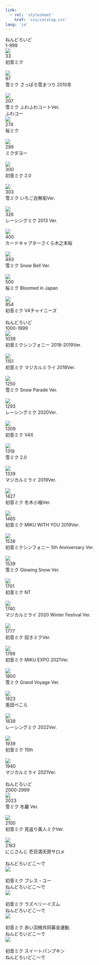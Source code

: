```yaml
---
link:
  - rel: 'stylesheet'
    href: 'css/catalog.css'
lang: 'ja'
---
```


<!-- # 私のねんどろいど{#h1_1 .chapter} -->

<!-- <div class="subtitle">
000 - 100
</div> -->

<!-- ## ねんどろいど<br>33-1000 -->

<!-- {#h2_1 .section} -->

<!-- <div class="section">ねんどろいど</div> -->

<!-- ねんどろいど{.section} -->
<!-- <br>000 - 100{#h2_1 .section} -->

<div class="my_grid">
<div class="section">ねんどろいど<br>1-999</div>
<div><div><img src="img/DSC_8440.jpeg"></div><div>33</div><div>初音ミク</div><div>&nbsp;</div></div>
</div>
<div class="my_grid"><div>
<div><img src="img/DSC_9449.jpeg"></div><div>97</div><div>雪ミク さっぽろ雪まつり 2010冬</div><div>&nbsp;</div></div>
<div><div><img src="img/Z71_1188.jpeg"></div><div>207</div><div>雪ミク ふわふわコートVer.</div><div>ふわコー</div></div>
</div>
<div class="my_grid">
<div><div><img src="img/DSC_5429.jpeg"></div><div>274</div><div>桜ミク</div><div>&nbsp;</div></div>
<div><div><img src="img/DSC_7973.JPG"></div><div>299</div><div>ミクダヨー</div><div>&nbsp;</div></div>
</div>
<div class="my_grid">
<!-- <div><div><img src="img/DSC_6642.jpeg"></div><div>300</div><div>初音ミク 2.0</div><div>&nbsp;</div></div> -->
<div><div><img src="img/noimg2.png"></div><div>300</div><div>初音ミク 2.0</div><div>&nbsp;</div></div>
<div><div><img src="img/DSC_4773.jpeg"></div><div>303</div><div>雪ミク いちご白無垢Ver.</div><div>&nbsp;</div></div>
</div>
<div class="my_grid">
<div><div><img src="img/noimg2.png"></div><div>326</div><div>レーシングミク 2013 Ver.</div><div>&nbsp;</div></div>
<div><div><img src="img/Z81_1598.jpg"></div><div>400</div><div>カードキャプターさくら木之本桜</div><div>&nbsp;</div></div>
</div>
<div class="my_grid">
<div><div><img src="img/Z71_1154.jpeg"></div><div>493</div><div>雪ミク Snow Bell Ver.</div><div>&nbsp;</div></div>
<div><div><img src="img/DSC_6987.jpeg"></div><div>500</div><div>桜ミク Bloomed in Japan</div><div>&nbsp;</div></div>
</div>
<div class="my_grid">
<div><div><img src="img/DSC_9015.jpeg"></div><div>854</div><div>初音ミク V4チャイニーズ</div><div>&nbsp;</div></div>
<div class="section">ねんどろいど<br>1000-1999</div>
</div>
<div class="my_grid">
<div><div><img src="img/DSC_9207.jpeg"></div><div>1039</div><div>初音ミクシンフォニー 2018-2019Ver.</div><div>&nbsp;</div></div>
<div><div><img src="img/DSC_7887.jpeg"></div><div>1151</div><div>初音ミク マジカルミライ 2018Ver.</div><div>&nbsp;</div></div>
</div>
<div class="my_grid">
<div><div><img src="img/DSC_9823.jpeg"></div><div>1250</div><div>雪ミク Snow Parade Ver.</div><div>&nbsp;</div></div>
<div><div><img src="img/Z71_3780.JPG"></div><div>1293</div><div>レーシングミク 2020Ver.</div><div>&nbsp;</div></div>
</div>
<div class="my_grid">
<div><div><img src="img/Z71_9827.JPG"></div><div>1309</div><div>初音ミク V4X</div><div>&nbsp;</div></div>
<div><div><img src="img/noimg2.png"></div><div>1319</div><div>雪ミク 2.0</div><div>&nbsp;</div></div>
</div>
<div class="my_grid">
<div><div><img src="img/Z71_3331.jpg"></div><div>1339</div><div>マジカルミライ 2019Ver.</div><div>&nbsp;</div></div>
<div><div><img src="img/DSC_3417.jpeg"></div><div>1427</div><div>初音ミク 冬木小袖Ver.</div><div>&nbsp;</div></div>
</div>
<div class="my_grid">
<div><div><img src="img/DSC_6285.jpeg"></div><div>1465</div><div>初音ミク MIKU WITH YOU 2019Ver.</div><div>&nbsp;</div></div>
<div><div><img src="img/DSC_1066.jpeg"></div><div>1538</div><div>初音ミクシンフォニー 5th Anniversary Ver.</div><div>&nbsp;</div></div>
<!-- <div><div><img src="img/Z71_0270.jpeg"></div><div>1538</div><div>初音ミクシンフォニー 5th Anniversary Ver.</div><div>&nbsp;</div></div> -->
</div>
<div class="my_grid">
<div><div><img src="img/DSC_3968.jpeg"></div><div>1539</div><div>雪ミク Glowing Snow Ver.</div><div>&nbsp;</div></div>
<div><div><img src="img/Z81_1733.jpg"></div><div>1701</div><div>初音ミク NT</div><div>&nbsp;</div></div>
</div>
<div class="my_grid">
<!-- <div><div><img src="img/Z71_4310.jpg"></div><div>1740</div><div>マジカルミライ 2020 Winter Festival Ver.</div><div>&nbsp;</div></div> -->
<div><div><img src="img/Z71_5196.jpg"></div><div>1740</div><div>マジカルミライ 2020 Winter Festival Ver.</div><div>&nbsp;</div></div>
<div><div><img src="img/Z71_6160.JPG"></div><div>1777</div><div>初音ミク 招きミクVer.</div><div>&nbsp;</div></div>
</div>
<div class="my_grid">
<div><div><img src="img/Z81_1553.jpg"></div><div>1799</div><div>初音ミク MIKU EXPO 2021Ver.</div><div>&nbsp;</div></div>
<div><div><img src="img/Z71_4831.JPG"></div><div>1800</div><div>雪ミク Grand Voyage Ver.</div><div>&nbsp;</div></div>
</div>
<div class="my_grid">
<div><div><img src="img/Z81_1598.jpg"></div><div>1823</div><div>兎田ぺこら</div><div>&nbsp;</div></div>
<div><div><img src="img/Z71_6488.JPG"></div><div>1839</div><div>レーシングミク 2022Ver.</div><div>&nbsp;</div></div>
</div>
<div class="my_grid">
<div><div><img src="img/Z71_5474.JPG"></div><div>1939</div><div>初音ミク 15th</div><div>&nbsp;</div></div>
<div><div><img src="img/Z71_9030.JPG"></div><div>1940</div><div>マジカルミライ 2021Ver.</div><div>&nbsp;</div></div>
</div>
<div class="my_grid">
<div class="section">ねんどろいど<br>2000-2999</div>
<div><div><img src="img/Z81_0691.jpg"></div><div>2023</div><div>雪ミク 冬麗 Ver.</div><div>&nbsp;</div></div>
</div>
<div class="my_grid">
<!-- <div><div><img src="img/Z81_1713.jpg"></div><div>2100</div><div>初音ミク 見返り美人ミクVer.</div><div>&nbsp;</div></div> -->
<div><div><img src="img/noimg2.png"></div><div>2100</div><div>初音ミク 見返り美人ミクVer.</div><div>&nbsp;</div></div>
<!-- <div><div><img src="img/Z81_3444.jpg"></div><div>2183</div><div>にじさんじ 壱百満天原サロメ</div><div>&nbsp;</div></div> -->
<div><div><img src="img/Z81_3430.jpg"></div><div>2183</div><div>にじさんじ 壱百満天原サロメ</div><div>&nbsp;</div></div>
</div>
<div class="my_grid">
<div class="section">ねんどろいどこ〜で</div>
<div><div><img src="img/DSC_4074.jpeg"></div><div>&nbsp;</div><div>初音ミク ブレス・ユー</div><div>ねんどろいどこ〜で</div></div>
</div>
<div class="my_grid">
<div><div><img src="img/noimg2.png"></div><div>&nbsp;</div><div>初音ミク ラズベリーイズム</div><div>ねんどろいどこ〜で</div></div>
<div><div><img src="img/noimg2.png"></div><div>&nbsp;</div><div>初音ミク 赤い羽根共同募金運動.</div><div>ねんどろいどこ〜で</div></div>
</div>
<div class="my_grid">
<div><div><img src="img/DSC_0896.JPG"></div><div>&nbsp;</div><div>初音ミク スイートパンプキン</div><div>ねんどろいどこ〜で</div></div>
<div></div>
</div>
<!-- 33	初音ミク -->
<!-- 97	雪ミク さっぽろ雪まつり 2010冬 -->
<!-- 207	雪ミク ふわふわコートVer. -->
<!-- 274	桜ミク -->
<!-- 299	ミクダヨー -->
<!-- 300	初音ミク 2.0 -->
<!-- 303	雪ミク いちご白無垢Ver. -->
<!-- 326	レーシングミク 2013 Ver. -->
<!-- 400	カードキャプターさくら	木之本桜 -->
<!-- 493	雪ミク Snow Bell Ver. -->
<!-- 500	桜ミク Bloomed in Japan -->
<!-- 854	初音ミク V4チャイニーズ -->
<!-- 1039	初音ミクシンフォニー 2018-2019Ver. -->
<!-- 1151	初音ミク マジカルミライ 2018Ver. -->
<!-- 1250	雪ミク Snow Parade Ver. -->
<!-- 1293	レーシングミク 2020Ver. -->
<!-- 1309	初音ミク V4X -->
<!-- 1319	雪ミク 2.0 -->
<!-- 1339	マジカルミライ 2019Ver. -->
<!-- 1427	初音ミク 冬木小袖Ver. -->
<!-- 1465	初音ミク MIKU WITH YOU 2019Ver. -->
<!-- 1538	初音ミクシンフォニー 5th Anniversary Ver. -->
<!-- 1539	雪ミク Glowing Snow Ver. -->
<!-- 1701	初音ミク NT -->
<!-- 1740	マジカルミライ 2020 Winter Festival Ver. -->
<!-- 1777	初音ミク 招きミクVer. -->
<!-- 1799	初音ミク MIKU EXPO 2021Ver. -->
<!-- 1800	雪ミク Grand Voyage Ver. -->
<!-- 1823	兎田ぺこら -->
<!-- 1839	レーシングミク 2022Ver. -->
<!-- 1939	初音ミク 15th -->
<!-- 1940	マジカルミライ 2021Ver. -->
<!-- 2023	雪ミク 冬麗 Ver. -->
<!-- 2100	初音ミク 見返り美人ミクVer. -->
<!-- 2183	にじさんじ 壱百満天原サロメ -->
<!-- ねんどろいどこ〜で 初音ミク ブレス・ユー -->
<!-- ねんどろいどこ〜で 初音ミク ラズベリーイズムコーデ -->
<!-- ねんどろいどこ〜で 初音ミク 赤い羽根共同募金運動 -->
<!-- ねんどろいどこ~で 初音ミク スイートパンプキンコーデ -->